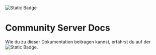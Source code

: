 ![Static Badge](https://img.shields.io/badge/Community_Server_Docs-%231B9F8E?style=for-the-badge&logo=readme&logoColor=000&link=https%3A%2F%2Fserver.castcrafter.de%2F)

# Community Server Docs

Wie du zu dieser Dokumentation beitragen kannst, erfährst du auf der ![Static Badge](https://img.shields.io/badge/Dokumentationsseite-%231B9F8E?style=flat&logo=readme&logoColor=000&link=https%3A%2F%2Fserver.castcrafter.de%2Fdoc-contribution.html).
 
   
